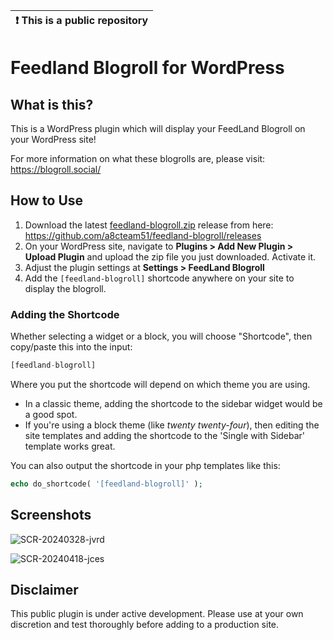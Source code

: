 | :exclamation:  This is a public repository |
|--------------------------------------------|

# Feedland Blogroll for WordPress

## What is this?

This is a WordPress plugin which will display your FeedLand Blogroll on your WordPress site!

For more information on what these blogrolls are, please visit: https://blogroll.social/

## How to Use

1. Download the latest [feedland-blogroll.zip](https://github.com/a8cteam51/feedland-blogroll/releases) release from here: https://github.com/a8cteam51/feedland-blogroll/releases
2. On your WordPress site, navigate to **Plugins > Add New Plugin > Upload Plugin** and upload the zip file you just downloaded. Activate it.
3. Adjust the plugin settings at **Settings > FeedLand Blogroll**
4. Add the `[feedland-blogroll]` shortcode anywhere on your site to display the blogroll.

### Adding the Shortcode

Whether selecting a widget or a block, you will choose "Shortcode", then copy/paste this into the input:
```PHP
[feedland-blogroll]
```

Where you put the shortcode will depend on which theme you are using. 
- In a classic theme, adding the shortcode to the sidebar widget would be a good spot. 
- If you're using a block theme (like _twenty twenty-four_), then editing the site templates and adding the shortcode to the 'Single with Sidebar' template works great.

You can also output the shortcode in your php templates like this:
```PHP
echo do_shortcode( '[feedland-blogroll]' );
```
## Screenshots
![SCR-20240328-jvrd](https://github.com/a8cteam51/feedland-blogroll/assets/2067992/e794e178-ab66-43af-971e-eff86ff66257)

![SCR-20240418-jces](https://github.com/a8cteam51/feedland-blogroll/assets/2067992/e6fa9afd-bd88-42af-9225-02b2d66101e2)


## Disclaimer
This public plugin is under active development. Please use at your own discretion and test thoroughly before adding to a production site.
